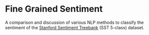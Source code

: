 # Fine Grained Sentiment
A comparison and discussion of various NLP methods to classify the sentiment of the  [Stanford Sentiment Treebank](https://nlp.stanford.edu/sentiment/) (SST 5-class) dataset.
